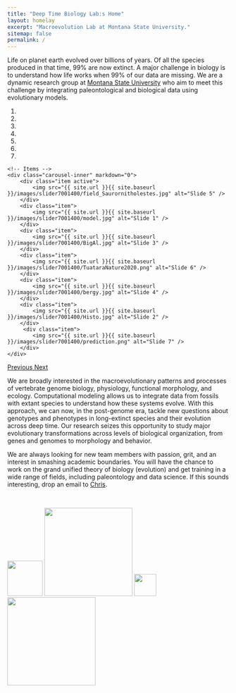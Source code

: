 ```yaml
---
title: "Deep Time Biology Lab:s Home"
layout: homelay
excerpt: "Macroevolution Lab at Montana State University."
sitemap: false
permalink: /
---
```



Life on planet earth evolved over billions of years. Of all the species produced in that time, 99% are now extinct. A major challenge in biology is to understand how life works when 99% of our data are missing. We are a dynamic research group at [Montana State University](https://www.montana.edu/) who aim to meet this challenge by integrating paleontological and biological data using evolutionary models.

<div markdown="0" id="carousel" class="carousel slide" data-ride="carousel" data-interval="5000" data-pause="hover" >
    <!-- Menu -->
    <ol class="carousel-indicators">
        <li data-target="#carousel" data-slide-to="0" class="active"></li>
        <li data-target="#carousel" data-slide-to="1"></li>
        <li data-target="#carousel" data-slide-to="2"></li>
        <li data-target="#carousel" data-slide-to="3"></li>
        <li data-target="#carousel" data-slide-to="4"></li>
        <li data-target="#carousel" data-slide-to="5"></li>
        <li data-target="#carousel" data-slide-to="6"></li>
    </ol>

    <!-- Items -->
    <div class="carousel-inner" markdown="0">
        <div class="item active">
            <img src="{{ site.url }}{{ site.baseurl }}/images/slider7001400/field_Saurornitholestes.jpg" alt="Slide 5" />
        </div>  
        <div class="item">
            <img src="{{ site.url }}{{ site.baseurl }}/images/slider7001400/model.jpg" alt="Slide 1" />
        </div>
        <div class="item">
            <img src="{{ site.url }}{{ site.baseurl }}/images/slider7001400/BigAl.jpg" alt="Slide 3" />
        </div>
        <div class="item">
            <img src="{{ site.url }}{{ site.baseurl }}/images/slider7001400/TuataraNature2020.png" alt="Slide 6" />
        </div>
        <div class="item">
            <img src="{{ site.url }}{{ site.baseurl }}/images/slider7001400/bergy.jpg" alt="Slide 4" />
        </div>
        <div class="item">
            <img src="{{ site.url }}{{ site.baseurl }}/images/slider7001400/Histo.jpg" alt="Slide 2" />
        </div>
         <div class="item">
            <img src="{{ site.url }}{{ site.baseurl }}/images/slider7001400/prediction.png" alt="Slide 7" />
        </div>
    </div>
  <a class="left carousel-control" href="#carousel" role="button" data-slide="prev">
    <span class="glyphicon glyphicon-chevron-left" aria-hidden="true"></span>
    <span class="sr-only">Previous</span>
  </a>
  <a class="right carousel-control" href="#carousel" role="button" data-slide="next">
    <span class="glyphicon glyphicon-chevron-right" aria-hidden="true"></span>
    <span class="sr-only">Next</span>
  </a>
</div>

We are broadly interested in the macroevolutionary patterns and processes of vertebrate genome biology, physiology, functional morphology, and ecology. Computational modeling allows us to integrate data from fossils with extant species to understand how these systems evolve. With this approach, we can now, in the post-genome era, tackle new questions about genotypes and phenotypes in long-extinct species and their evolution across deep time. Our research seizes this opportunity to study major evolutionary transformations across levels of biological organization, from genes and genomes to morphology and behavior.

We are always looking for new team members with passion, grit, and an interest in smashing academic boundaries. You will have the chance to work on the grand unified theory of biology (evolution) and get training in a wide range of fields, including paleontology and data science. If this sounds interesting, drop an email to <a href="mailto:organ@montana.edu">Chris</a>.
<p>&nbsp;</p>
<img src="{{ site.url }}{{ site.baseurl }}/images/dummy.png" width='80'>
<img src="{{ site.url }}{{ site.baseurl }}/images/logopic/MSU_Logo2.png" width='200'>
<img src="{{ site.url }}{{ site.baseurl }}/images/dummy.png" width='50'>
<img src="{{ site.url }}{{ site.baseurl }}/images/logopic/MOR_Logo.png" width='200'>


